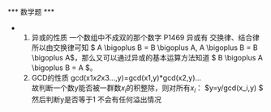 *** 数学题 ***

* 1. 异或的性质
    一个数组中不成双的那个数字 P1469
    异或有 交换律、结合律  所以由交换律可知 $ A \bigoplus B = B \bigoplus A, A \bigoplus B = B \bigoplus A$，那么又可以通过异或的基本运算方法知道 $ B \bigoplus A \bigoplus B = A $。
  2. GCD的性质
     gcd(x1*x2*x3...,y)=gcd(x1,y)*gcd(x2,y)...  
     故判断一个数y能否被一群数$x_i$的积整除，则对所有$x_i$：  $y=y/gcd(x_i,y) $ 然后判断y是否等于1 不会有任何溢出情况
